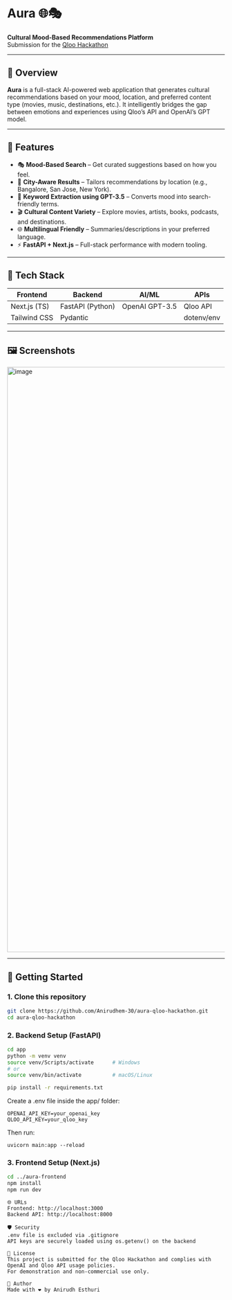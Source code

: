 # Aura 🌐🎭  
**Cultural Mood-Based Recommendations Platform**  
 Submission for the [Qloo Hackathon](https://qloo-hackathon.devpost.com/)

---

## 🌟 Overview

**Aura** is a full-stack AI-powered web application that generates cultural recommendations based on your mood, location, and preferred content type (movies, music, destinations, etc.). It intelligently bridges the gap between emotions and experiences using Qloo’s API and OpenAI’s GPT model.

---

## 🔮 Features

- 🎭 **Mood-Based Search** – Get curated suggestions based on how you feel.
- 📍 **City-Aware Results** – Tailors recommendations by location (e.g., Bangalore, San Jose, New York).
- 🧠 **Keyword Extraction using GPT-3.5** – Converts mood into search-friendly terms.
- 🎬 **Cultural Content Variety** – Explore movies, artists, books, podcasts, and destinations.
- 🌐 **Multilingual Friendly** – Summaries/descriptions in your preferred language.
- ⚡ **FastAPI + Next.js** – Full-stack performance with modern tooling.

---

## 🧱 Tech Stack

| Frontend       | Backend         | AI/ML              | APIs          |
|----------------|-----------------|--------------------|---------------|
| Next.js (TS)   | FastAPI (Python) | OpenAI GPT-3.5     | Qloo API      |
| Tailwind CSS   | Pydantic        |                    | dotenv/env    |

---

## 🖼️ Screenshots

<img width="2487" height="1352" alt="image" src="https://github.com/user-attachments/assets/2d6a0e75-768e-458d-96e8-e54a5ee86bf0" />


---

## 🚀 Getting Started

### 1. Clone this repository

```bash
git clone https://github.com/Anirudhem-30/aura-qloo-hackathon.git
cd aura-qloo-hackathon
```

### 2. Backend Setup (FastAPI)
```bash
cd app
python -m venv venv
source venv/Scripts/activate      # Windows
# or
source venv/bin/activate          # macOS/Linux

pip install -r requirements.txt
```
Create a .env file inside the app/ folder:
```
OPENAI_API_KEY=your_openai_key
QLOO_API_KEY=your_qloo_key
```
Then run:
```
uvicorn main:app --reload
```
### 3. Frontend Setup (Next.js)
```bash
cd ../aura-frontend
npm install
npm run dev
```
```
🌐 URLs
Frontend: http://localhost:3000
Backend API: http://localhost:8000
```
```
🛡️ Security
.env file is excluded via .gitignore
API keys are securely loaded using os.getenv() on the backend
```
```
📄 License
This project is submitted for the Qloo Hackathon and complies with OpenAI and Qloo API usage policies.
For demonstration and non-commercial use only.
```
```
👤 Author
Made with ❤️ by Anirudh Esthuri
```
